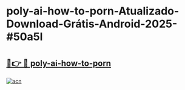 # poly-ai-how-to-porn-Atualizado-Download-Grátis-Android-2025-#50a5l

# <h2><a href="https://ainizakaria.my?title=poly-ai-how-to-porn&ref=24M">🔗👉 🔴 poly-ai-how-to-porn</a></h2>

[![acn](https://github.com/user-attachments/assets/0f9c940e-d8b0-45ae-aac7-cd30a18b3e1c)](https://ainizakaria.my?title=poly-ai-how-to-porn&ref=24M)

